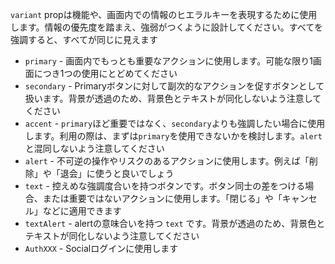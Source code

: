 `variant` propは機能や、画面内での情報のヒエラルキーを表現するために使用します。情報の優先度を踏まえ、強弱がつくように設計してください。すべてを強調すると、すべてが同じに見えます

- `primary` - 画面内でもっとも重要なアクションに使用します。可能な限り1画面につき1つの使用にとどめてください
- `secondary` - Primaryボタンに対して副次的なアクションを促すボタンとして扱います。背景が透過のため、背景色とテキストが同化しないよう注意してください
- `accent` - `primary`ほど重要ではなく、`secondary`よりも強調したい場合に使用します。利用の際は、まずは`primary`を使用できないかを検討します。`alert` と混同しないよう注意してください
- `alert` - 不可逆の操作やリスクのあるアクションに使用します。例えば「削除」や「退会」に使うと良いでしょう
- `text` - 控えめな強調度合いを持つボタンです。ボタン同士の差をつける場合、または重要ではないアクションに使用します。「閉じる」や「キャンセル」などに適用できます
- `textAlert` - alertの意味合いを持つ `text` です。背景が透過のため、背景色とテキストが同化しないよう注意してください
- `AuthXXX` - Socialログインに使用します